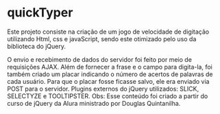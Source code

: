 # quickTyper

Este projeto consiste na criação de um jogo de velocidade de digitação utilizando  Html, css   e javaScript, 
sendo este otimizado pelo uso da  biblioteca do jQuery. 

O envio e recebimento de dados do servidor foi feito por meio de requisições AJAX. Além de fornecer a frase e o campo para digita-la, foi também criado um placar indicando o número de acertos de palavras de cada usuário. Para que o placar fosse ficasse salvo, ele era enviado via POST para o servidor. 
Plugins externos do jQuery utilizados: SLICK, SELECTYZE e TOOLTIPSTER.
Obs: Esse conteúdo foi criado a partir do curso de jQuery da Alura ministrado por Douglas Quintanilha.
